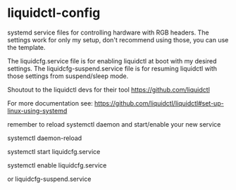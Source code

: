 # liquidctl-config
systemd service files for controlling hardware with RGB headers.
The settings work for only my setup, don't recommend using those, you can use the template.

The liquidcfg.service file is for enabling liquidctl at boot with my desired settings.
The liquidcfg-suspend.service file is for resuming liquidctl with those settings from suspend/sleep mode.


Shoutout to the liquidctl devs for their tool
https://github.com/liquidctl

For more documentation see: 
https://github.com/liquidctl/liquidctl#set-up-linux-using-systemd

remember to reload systemctl daemon and start/enable your new service

systemctl daemon-reload

systemctl start liquidcfg.service

systemctl enable liquidcfg.service 

or liquidcfg-suspend.service
